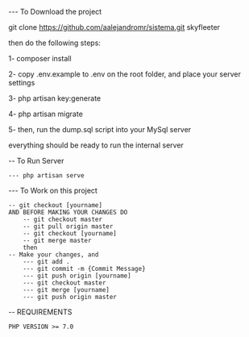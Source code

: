 --- To Download the project

git clone https://github.com/aalejandromr/sistema.git skyfleeter

then do the following steps:

1- composer install

2- copy .env.example to .env on the root folder, and place your server settings

3- php artisan key:generate

4- php artisan migrate

5- then, run the dump.sql script into your MySql server

everything should be ready to run the internal server

-- To Run Server

	--- php artisan serve

--- To Work on this project

	-- git checkout [yourname]
	AND BEFORE MAKING YOUR CHANGES DO
		-- git checkout master
		-- git pull origin master
		-- git checkout [yourname]
		-- git merge master
		then
	-- Make your changes, and
		--- git add .
		--- git commit -m {Commit Message}
		--- git push origin [yourname]
		--- git checkout master
		--- git merge [yourname]
		--- git push origin master

-- REQUIREMENTS

	PHP VERSION >= 7.0